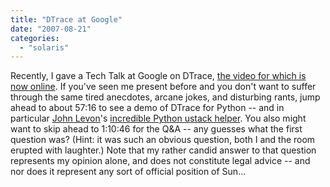 ```yaml
---
title: "DTrace at Google"
date: "2007-08-21"
categories: 
  - "solaris"
---
```


Recently, I gave a Tech Talk at Google on DTrace, [the video for which is now online](http://video.google.com/videoplay?docid=-8002801113289007228). If you've seen me present before and you don't want to suffer through the same tired anecdotes, arcane jokes, and disturbing rants, jump ahead to about 57:16 to see a demo of DTrace for Python -- and in particular [John Levon](http://blogs.sun.com/levon)'s [incredible Python ustack helper](http://blogs.sun.com/levon/entry/python_and_dtrace_in_build). You also might want to skip ahead to 1:10:46 for the Q&A -- any guesses what the first question was? (Hint: it was such an obvious question, both I and the room erupted with laughter.) Note that my rather candid answer to that question represents my opinion alone, and does not constitute legal advice -- and nor does it represent any sort of official position of Sun...
